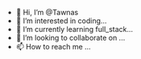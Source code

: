 - 👋 Hi, I’m @Tawnas
- 👀 I’m interested in coding...
- 🌱 I’m currently learning full_stack...
- 💞️ I’m looking to collaborate on ...
- 📫 How to reach me ...

<!---
Tawnas/Tawnas is a ✨ special ✨ repository because its `README.md` (this file) appears on your GitHub profile.
You can click the Preview link to take a look at your changes.
--->
